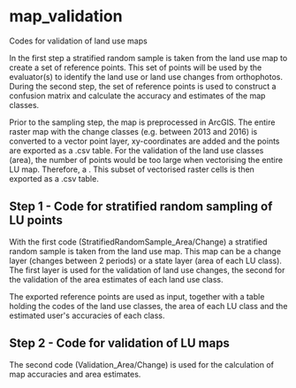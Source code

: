 # map_validation
Codes for validation of land use maps

In the first step a stratified random sample is taken from the land use map to create a set of reference points. This set of points will be used by the evaluator(s) to identify the land use or land use changes from orthophotos. During the second step, the set of reference points is used to construct a confusion matrix and calculate the accuracy and estimates of the map classes.

Prior to the sampling step, the map is preprocessed in ArcGIS. The entire raster map with the change classes (e.g. between 2013 and 2016) is converted to a vector point layer, xy-coordinates are added and the points are exported as a .csv table. For the validation of the land use classes (area), the number of points would be too large when vectorising the entire LU map. Therefore, a . This subset of vectorised raster cells is then exported as a .csv table.

## Step 1 - Code for stratified random sampling of LU points

With the first code (StratifiedRandomSample_Area/Change) a stratified random sample is taken from the land use map. This map can be a change layer (changes between 2 periods) or a state layer (area of each LU class). The first layer is used for the validation of land use changes, the second for the validation of the area estimates of each land use class.

The exported reference points are used as input, together with a table holding the codes of the land use classes, the area of each LU class and the estimated user's accuracies of each class. 

## Step 2 - Code for validation of LU maps

The second code (Validation_Area/Change) is used for the calculation of map accuracies and area estimates.
